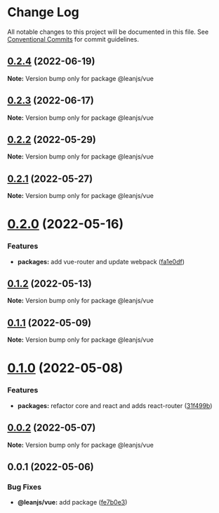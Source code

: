# Change Log

All notable changes to this project will be documented in this file.
See [Conventional Commits](https://conventionalcommits.org) for commit guidelines.

## [0.2.4](https://github.com/leanjs/leanjs/compare/@leanjs/vue@0.2.3...@leanjs/vue@0.2.4) (2022-06-19)

**Note:** Version bump only for package @leanjs/vue





## [0.2.3](https://github.com/leanjs/leanjs/compare/@leanjs/vue@0.2.2...@leanjs/vue@0.2.3) (2022-06-17)

**Note:** Version bump only for package @leanjs/vue





## [0.2.2](https://github.com/leanjs/leanjs/compare/@leanjs/vue@0.2.1...@leanjs/vue@0.2.2) (2022-05-29)

**Note:** Version bump only for package @leanjs/vue





## [0.2.1](https://github.com/leanjs/leanjs/compare/@leanjs/vue@0.2.0...@leanjs/vue@0.2.1) (2022-05-27)

**Note:** Version bump only for package @leanjs/vue





# [0.2.0](https://github.com/leanjs/leanjs/compare/@leanjs/vue@0.1.2...@leanjs/vue@0.2.0) (2022-05-16)


### Features

* **packages:** add vue-router and update webpack ([fa1e0df](https://github.com/leanjs/leanjs/commit/fa1e0df3a28a7b015340b6ebf4f379c8912647e1))





## [0.1.2](https://github.com/leanjs/leanjs/compare/@leanjs/vue@0.1.1...@leanjs/vue@0.1.2) (2022-05-13)

**Note:** Version bump only for package @leanjs/vue





## [0.1.1](https://github.com/leanjs/leanjs/compare/@leanjs/vue@0.1.0...@leanjs/vue@0.1.1) (2022-05-09)

**Note:** Version bump only for package @leanjs/vue





# [0.1.0](https://github.com/leanjs/leanjs/compare/@leanjs/vue@0.0.2...@leanjs/vue@0.1.0) (2022-05-08)


### Features

* **packages:** refactor core and react and adds react-router ([31f499b](https://github.com/leanjs/leanjs/commit/31f499bc46ef3e5a4eebede30a6ad82dc09951ad))





## [0.0.2](https://github.com/leanjs/leanjs/compare/@leanjs/vue@0.0.1...@leanjs/vue@0.0.2) (2022-05-07)

**Note:** Version bump only for package @leanjs/vue





## 0.0.1 (2022-05-06)


### Bug Fixes

* **@leanjs/vue:** add package ([fe7b0e3](https://github.com/leanjs/leanjs/commit/fe7b0e37b4894df009292a575c9aab8ab3b7b044))
